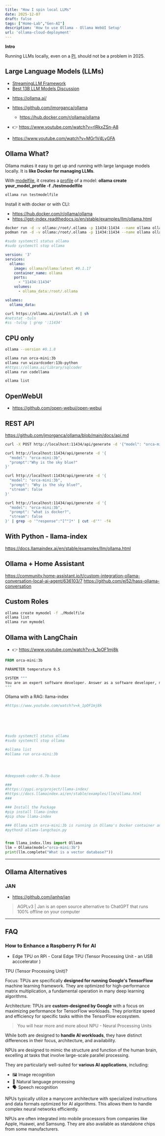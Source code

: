 ```yaml
---
title: "How I spin local LLMs"
date: 2025-12-07
draft: false
tags: ["Home-Lab","Gen-AI"]
description: 'How to use Ollama - Ollama WebUI Setup'
url: 'ollama-cloud-deployment'
---
```



**Intro**

Running LLMs locally, even on a [PI](#how-to-enhance-a-raspberry-pi-for-ai), should not be a problem in 2025.



## Large Language Models (LLMs)

- [StreamingLLM Framework](https://www.reddit.com/r/LocalLLaMA/comments/16xzxwv/streamingllm_a_simple_and_efficient_framework/)
- [Best 13B LLM Models Discussion](https://www.reddit.com/r/LocalLLaMA/comments/16s701v/this_is_one_of_the_best_13b_models_ive_tested_for/)

* <https://ollama.ai/>
* <https://github.com/jmorganca/ollama>
  * <https://hub.docker.com/r/ollama/ollama>

* 👉 <https://www.youtube.com/watch?v=rIRkxZSn-A8>
* <https://www.youtube.com/watch?v=MGr1V4LyGFA>



## Ollama What?

Ollama makes it easy to get up and running with large language models locally. It is **like Docker for managing LLMs**.

With [modelfile](https://github.com/Decentralised-AI/ollama/blob/main/docs/modelfile.md), it creates a [profile](https://github.com/Decentralised-AI/ollama/tree/main/examples) of a model: **ollama create your_model_profile -f ./testmodelfile**

```sh
ollama run testmodelfile
```

Install it with docker or with CLI:

* <https://hub.docker.com/r/ollama/ollama>
* <https://gpt-index.readthedocs.io/en/stable/examples/llm/ollama.html>

```sh
docker run -d -v ollama:/root/.ollama -p 11434:11434 --name ollama ollama/ollama
podman run -d -v ollama:/root/.ollama -p 11434:11434 --name ollama ollama/ollama
```

```sh
#sudo systemctl status ollama
#sudo systemctl stop ollama
```


```yml
version: '3'
services:
  ollama:
    image: ollama/ollama:latest #0.1.17
    container_name: ollama
    ports:
      - "11434:11434"
    volumes:
      - ollama_data:/root/.ollama

volumes:
  ollama_data:
```

```sh
curl https://ollama.ai/install.sh | sh
#netstat -tuln
#ss -tulnp | grep ':11434'
```

## CPU only

```sh
ollama --version #0.1.8

ollama run orca-mini:3b
ollama run wizardcoder:13b-python
#https://ollama.ai/library/sqlcoder
ollama run codellama

ollama list
```

## OpenWebUI

* https://github.com/open-webui/open-webui


## REST API

<https://github.com/jmorganca/ollama/blob/main/docs/api.md>

```sh
curl -X POST http://localhost:11434/api/generate -d '{"model": "orca-mini:3b", "prompt":"What is a large language model?"}'

curl http://localhost:11434/api/generate -d '{
  "model": "orca-mini:3b",
  "prompt":"Why is the sky blue?"
}'

curl http://localhost:11434/api/generate -d '{
  "model": "orca-mini:3b",
  "prompt": "Why is the sky blue?",
  "stream": false
}'
```

```sh
curl http://localhost:11434/api/generate -d '{
  "model": "orca-mini:3b",
  "prompt": "what is docker?",
  "stream": false
}' | grep -o '"response":"[^"]*' | cut -d'"' -f4

```

## With Python - llama-index

<https://docs.llamaindex.ai/en/stable/examples/llm/ollama.html>

## Ollama + Home Assistant

<https://community.home-assistant.io/t/custom-integration-ollama-conversation-local-ai-agent/636103/7>
<https://github.com/ej52/hass-ollama-conversation>

## Custom Roles

```sh
ollama create mymodel -f ./Modelfile
ollama list
ollama run mymodel
```

## Ollama with LangChain

* 👉 <https://www.youtube.com/watch?v=k_1pOF1mj8k>

```dockerfile
FROM orca-mini:3b

PARAMETER temperature 0.5

SYSTEM """
You are an expert software developer. Answer as a software developer, my assitant, only.
"""
```


Ollama with a RAG: llama-index
```py
#https://www.youtube.com/watch?v=k_1pOF1mj8k






#sudo systemctl status ollama
#sudo systemctl stop ollama

#ollama list
#ollama run orca-mini:3b




#deepseek-coder:6.7b-base 

###
#https://pypi.org/project/llama-index/
#https://docs.llamaindex.ai/en/stable/examples/llm/ollama.html
###

### Install the Package
#pip install llama-index
#pip show llama-index

### Ollama with orca-mini:3b is running in Ollama's Docker container and the just execute the Python script
#python3 ollama-langchain.py


from llama_index.llms import Ollama
llm = Ollama(model="orca-mini:3b") 
print(llm.complete("What is a vector database?"))
```

---

## Ollama Alternatives

### JAN

* https://github.com/janhq/jan

> AGPLv3 |  Jan is an open source alternative to ChatGPT that runs 100% offline on your computer 




---

## FAQ

### How to Enhance a Raspberry Pi for AI

* Edge TPU on RPi - Coral Edge TPU (Tensor Processing Unit - an USB acccelerator )

TPU (Tensor Processing Unit)?

Focus: TPUs are specifically **designed for running Google's TensorFlow** machine learning framework. They are optimized for high-performance matrix multiplication, a fundamental operation in many deep learning algorithms.

Architecture: TPUs are **custom-designed by Google** with a focus on maximizing performance for TensorFlow workloads. They prioritize speed and efficiency for specific tasks within the TensorFlow ecosystem.

> You will hear more and more about NPU - Neural Processing Units


While both are designed to **handle AI workloads**, they have distinct differences in their focus, architecture, and availability.

NPUs are designed to mimic the structure and function of the human brain, excelling at tasks that involve large-scale parallel processing.

They are particularly well-suited for **various AI applications**, including:

- 🖼️ Image recognition
- 💬 Natural language processing
- 🗣️ Speech recognition


NPUs typically utilize a manycore architecture with specialized instructions and data formats optimized for AI algorithms. This allows them to handle complex neural networks efficiently.

NPUs are often integrated into mobile processors from companies like Apple, Huawei, and Samsung. They are also available as standalone chips from some manufacturers.